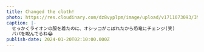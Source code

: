 ```yaml
---
title: Changed the cloth!
photo: https://res.cloudinary.com/dz8vyplpm/image/upload/v1711073093/IMG_8462_hb7qd1.jpg
caption: |-
  せっかくライオンの服を着たのに、オシッコがこぼれたから恐竜にチェンジ(笑)
  パパを睨んでるね😂
publish-date: 2024-01-20T02:10:00.000Z
---
```

